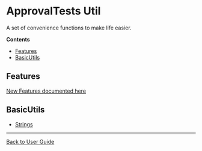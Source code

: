 <!--
GENERATED FILE - DO NOT EDIT
This file was generated by [MarkdownSnippets](https://github.com/SimonCropp/MarkdownSnippets).
Source File: /approvaltests-util/docs/mdsource/README.source.md
To change this file edit the source file and then run MarkdownSnippets.
-->
<a id="top"></a>

# ApprovalTests Util
A set of convenience functions to make life easier.



<!-- START doctoc generated TOC please keep comment here to allow auto update -->
<!-- DON'T EDIT THIS SECTION, INSTEAD RE-RUN doctoc TO UPDATE -->
**Contents**

- [Features](#features)
- [BasicUtils](#basicutils)

<!-- END doctoc generated TOC please keep comment here to allow auto update -->

## Features
[New Features documented here](Features.md#top)

## BasicUtils

* [Strings](StringUtils.md#top)

---

[Back to User Guide](README.md#top)
